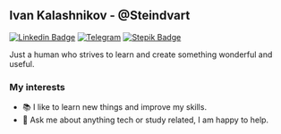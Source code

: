  ## Ivan Kalashnikov - @Steindvart
[![Linkedin Badge](https://img.shields.io/badge/-LinkedIn-blue?style=flat&logo=Linkedin&logoColor=white&link=https://www.linkedin.com/in/ivan-kalashnikov-42b06a192)](https://www.linkedin.com/in/ivan-kalashnikov-42b06a192)
[![Telegram](https://img.shields.io/badge/-Telegram-3267a8?logo=Telegram)](https://t.me/steindvart)
[![Stepik Badge](https://img.shields.io/badge/-stepik-darkgreen?logo=Stepiks)](https://stepik.org/users/52348625)

Just a human who strives to learn and create something wonderful and useful.

### My interests
- 📚 I like to learn new things and improve my skills.
- 💬 Ask me about anything tech or study related, I am happy to help.

<!--
## 🛠️ Languages and Tools

![C](https://img.shields.io/badge/-C-3267a8?style=flat-square&logo=c)
![C++](https://img.shields.io/badge/-C++-173bb3?style=flat-square&logo=cplusplus)
![C#](https://img.shields.io/badge/Cs-a832a8?style=flat-square&logo=csharp)
<img src="https://img.shields.io/badge/git-%23F05033.svg?style=for-the-badge&logo=git&logoColor=white" alt="xd" width="50" height="20"/>
![HTML5](https://img.shields.io/badge/-HTML5-E34F26?style=flat-square&logo=html5&logoColor=white)
![CSS3](https://img.shields.io/badge/-CSS3-1572B6?style=flat-square&logo=css3)

![CodeWars](https://www.codewars.com/users/Steindvart/badges/small)
-->

<!--
 ### 📊 Github stats
-->
<!--<details>
  <summary>💻 GitHub Profile Stats</summary>
  <br/>
-->
<!--
  <a href="https://github.com/anuraghazra/github-readme-stats">
    <img alt="DenverCoder1's Github Stats" src="https://denvercoder1-github-readme-stats.vercel.app/api/?username=Steindvart&show_icons=true&count_private=true&theme=react&hide_border=true" height="192px"/>
  </a>
  <a href="https://github.com/anuraghazra/github-readme-stats">
      <img alt="DenverCoder1's Top Languages" src="https://github-readme-stats.vercel.app/api/top-langs/?username=Steindvart&langs_count=8&layout=compact&theme=react&hide_border=true" height="192px"/>
  </a>
-->
<!--</details>-->
<!--
 <br/>
<p align="center">
  <a href="https://github.com/DenverCoder1/github-readme-streak-stats">
    <img alt="Steindvart's streak" src="https://github-readme-streak-stats.herokuapp.com/?user=Steindvart&theme=react&hide_border=true"/>
  </a>
</p>
<i><b>Note:</b> Top languages is only a metric of the languages my public code consists of and doesn't reflect experience or skill level.</i>
-->
<!--
    - [x] Contacts with me
    - [ ] Pinned repo
    - [ ] Learning list
    - [ ] Improve of skills list
-->
